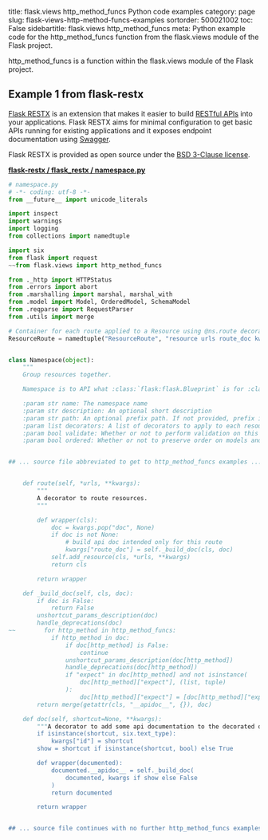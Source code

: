 title: flask.views http_method_funcs Python code examples
category: page
slug: flask-views-http-method-funcs-examples
sortorder: 500021002
toc: False
sidebartitle: flask.views http_method_funcs
meta: Python example code for the http_method_funcs function from the flask.views module of the Flask project.


http_method_funcs is a function within the flask.views module of the Flask project.


## Example 1 from flask-restx
[Flask RESTX](https://github.com/python-restx/flask-restx) is an
extension that makes it easier to build
[RESTful APIs](/application-programming-interfaces.html) into
your applications. Flask RESTX aims for minimal configuration to
get basic APIs running for existing applications and it exposes
endpoint documentation using [Swagger](https://swagger.io/).

Flask RESTX is provided as open source under the
[BSD  3-Clause license](https://github.com/python-restx/flask-restx/blob/master/LICENSE).

[**flask-restx / flask_restx / namespace.py**](https://github.com/python-restx/flask-restx/blob/master/flask_restx/./namespace.py)

```python
# namespace.py
# -*- coding: utf-8 -*-
from __future__ import unicode_literals

import inspect
import warnings
import logging
from collections import namedtuple

import six
from flask import request
~~from flask.views import http_method_funcs

from ._http import HTTPStatus
from .errors import abort
from .marshalling import marshal, marshal_with
from .model import Model, OrderedModel, SchemaModel
from .reqparse import RequestParser
from .utils import merge

# Container for each route applied to a Resource using @ns.route decorator
ResourceRoute = namedtuple("ResourceRoute", "resource urls route_doc kwargs")


class Namespace(object):
    """
    Group resources together.

    Namespace is to API what :class:`flask:flask.Blueprint` is for :class:`flask:flask.Flask`.

    :param str name: The namespace name
    :param str description: An optional short description
    :param str path: An optional prefix path. If not provided, prefix is ``/+name``
    :param list decorators: A list of decorators to apply to each resources
    :param bool validate: Whether or not to perform validation on this namespace
    :param bool ordered: Whether or not to preserve order on models and marshalling


## ... source file abbreviated to get to http_method_funcs examples ...


    def route(self, *urls, **kwargs):
        """
        A decorator to route resources.
        """

        def wrapper(cls):
            doc = kwargs.pop("doc", None)
            if doc is not None:
                # build api doc intended only for this route
                kwargs["route_doc"] = self._build_doc(cls, doc)
            self.add_resource(cls, *urls, **kwargs)
            return cls

        return wrapper

    def _build_doc(self, cls, doc):
        if doc is False:
            return False
        unshortcut_params_description(doc)
        handle_deprecations(doc)
~~        for http_method in http_method_funcs:
            if http_method in doc:
                if doc[http_method] is False:
                    continue
                unshortcut_params_description(doc[http_method])
                handle_deprecations(doc[http_method])
                if "expect" in doc[http_method] and not isinstance(
                    doc[http_method]["expect"], (list, tuple)
                ):
                    doc[http_method]["expect"] = [doc[http_method]["expect"]]
        return merge(getattr(cls, "__apidoc__", {}), doc)

    def doc(self, shortcut=None, **kwargs):
        """A decorator to add some api documentation to the decorated object"""
        if isinstance(shortcut, six.text_type):
            kwargs["id"] = shortcut
        show = shortcut if isinstance(shortcut, bool) else True

        def wrapper(documented):
            documented.__apidoc__ = self._build_doc(
                documented, kwargs if show else False
            )
            return documented

        return wrapper


## ... source file continues with no further http_method_funcs examples...


```

